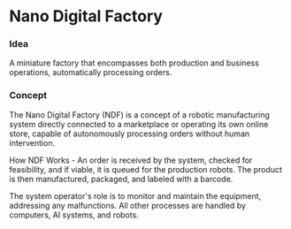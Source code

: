 # Nano Digital Factory

### Idea

A miniature factory that encompasses both production and business operations, automatically processing orders.

### Concept

The Nano Digital Factory (NDF) is a concept of a robotic manufacturing system directly connected to a marketplace or operating its own online store, capable of autonomously processing orders without human intervention.

How NDF Works - An order is received by the system, checked for feasibility, and if viable, it is queued for the production robots. The product is then manufactured, packaged, and labeled with a barcode.

The system operator's role is to monitor and maintain the equipment, addressing any malfunctions. All other processes are handled by computers, AI systems, and robots.
